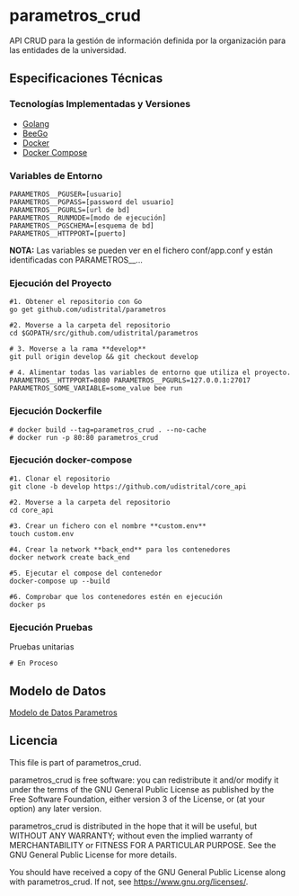 # parametros_crud

API CRUD para la gestión de información definida por la organización para las entidades de la universidad.

## Especificaciones Técnicas

### Tecnologías Implementadas y Versiones
* [Golang](https://github.com/udistrital/introduccion_oas/blob/master/instalacion_de_herramientas/golang.md)
* [BeeGo](https://github.com/udistrital/introduccion_oas/blob/master/instalacion_de_herramientas/beego.md)
* [Docker](https://docs.docker.com/engine/install/ubuntu/)
* [Docker Compose](https://docs.docker.com/compose/)

### Variables de Entorno
```shell
PARAMETROS__PGUSER=[usuario]
PARAMETROS__PGPASS=[password del usuario]
PARAMETROS__PGURLS=[url de bd]
PARAMETROS__RUNMODE=[modo de ejecución]
PARAMETROS__PGSCHEMA=[esquema de bd]
PARAMETROS__HTTPPORT=[puerto]
```
**NOTA:** Las variables se pueden ver en el fichero conf/app.conf y están identificadas con PARAMETROS__...

### Ejecución del Proyecto
```shell
#1. Obtener el repositorio con Go
go get github.com/udistrital/parametros

#2. Moverse a la carpeta del repositorio
cd $GOPATH/src/github.com/udistrital/parametros

# 3. Moverse a la rama **develop**
git pull origin develop && git checkout develop

# 4. Alimentar todas las variables de entorno que utiliza el proyecto.
PARAMETROS__HTTPPORT=8080 PARAMETROS__PGURLS=127.0.0.1:27017 PARAMETROS_SOME_VARIABLE=some_value bee run
```
### Ejecución Dockerfile
```shell
# docker build --tag=parametros_crud . --no-cache
# docker run -p 80:80 parametros_crud
```

### Ejecución docker-compose
```shell
#1. Clonar el repositorio
git clone -b develop https://github.com/udistrital/core_api

#2. Moverse a la carpeta del repositorio
cd core_api

#3. Crear un fichero con el nombre **custom.env**
touch custom.env

#4. Crear la network **back_end** para los contenedores
docker network create back_end

#5. Ejecutar el compose del contenedor
docker-compose up --build

#6. Comprobar que los contenedores estén en ejecución
docker ps
```

### Ejecución Pruebas

Pruebas unitarias
```shell
# En Proceso
```

## Modelo de Datos
[Modelo de Datos Parametros](/sql/modelo_parametros_crud.png)


## Licencia

This file is part of parametros_crud.

parametros_crud is free software: you can redistribute it and/or modify it under the terms of the GNU General Public License as published by the Free Software Foundation, either version 3 of the License, or (at your option) any later version.

parametros_crud is distributed in the hope that it will be useful, but WITHOUT ANY WARRANTY; without even the implied warranty of MERCHANTABILITY or FITNESS FOR A PARTICULAR PURPOSE. See the GNU General Public License for more details.

You should have received a copy of the GNU General Public License along with parametros_crud. If not, see https://www.gnu.org/licenses/.
